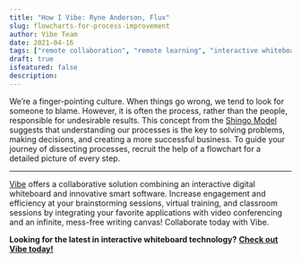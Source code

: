 ```yaml
---
title: "How I Vibe: Ryne Anderson, Flux"
slug: flowcharts-for-process-improvement
author: Vibe Team
date: 2021-04-16
tags: ["remote collaboration", "remote learning", "interactive whiteboard", "how i vibe"]
draft: true
isfeatured: false
description: 
---
```




We’re a finger-pointing culture. When things go wrong, we tend to look for someone to blame. However, it is often the process, rather than the people, responsible for undesirable results. This concept from the [Shingo Model](https://shingo.org/shingo-model/) suggests that understanding our processes is the key to solving problems, making decisions, and creating a more successful business. To guide your journey of dissecting processes, recruit the help of a flowchart for a detailed picture of every step.



----------

[Vibe](https://vibe.us/) offers a collaborative solution combining an interactive digital whiteboard and innovative smart software. Increase engagement and efficiency at your brainstorming sessions, virtual training, and classroom sessions by integrating your favorite applications with video conferencing and an infinite, mess-free writing canvas! Collaborate today with Vibe.

**Looking for the latest in interactive whiteboard technology?** [**Check out Vibe today!**](https://vibe.us/order/)
